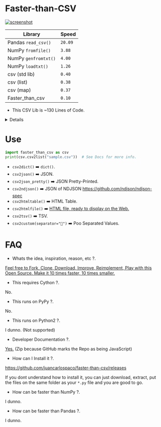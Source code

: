 # Faster-than-CSV

[![screenshot](https://source.unsplash.com/eH_ftJYhaTY/800x402)](https://youtu.be/QiKwnlyhKrk?t=5)

| Library                       | Speed    |
|-------------------------------|----------|
| Pandas `read_csv()`           | `20.09`  |
| NumPy `fromfile()`            | `3.88`   |
| NumPy `genfromtxt()`          |  `4.00`  |
| NumPy `loadtxt()`             |  `1.26`  |
| csv (std lib)                 |  `0.40`  |
| csv (list)                    |  `0.38`  |
| csv (map)                     |  `0.37`  |
| Faster_than_csv               |  `0.10`  |

- This CSV Lib is ~130 Lines of Code.

<details>

- Benchmarks run on Docker from Dockerfile on this repo.
- Speed is IRL time to complete 10000 CSV Parsings.
- Stats as of year 2018.

</details>


# Use

```python
import faster_than_csv as csv
print(csv.csv2list("sample.csv"))  # See Docs for more info.
```

- `csv2dict()` :arrow_right: `dict()`.
- `csv2json()` :arrow_right: JSON.
- `csv2json_pretty()` :arrow_right: JSON Pretty-Printed.
- `csv2ndjson()` :arrow_right: JSON of NDJSON https://github.com/ndjson/ndjson-spec
- `csv2htmltable()` :arrow_right: HTML Table.
- `csv2htmlfile()` :arrow_right: [HTML file, ready to display on the Web.](http://htmlpreview.github.io/?https://raw.githubusercontent.com/juancarlospaco/faster-than-csv/master/example/sample.html)
- `csv2tsv()` :arrow_right: TSV.
- `csv2custom(separator="💩")` :arrow_right: Poo Separated Values.


# FAQ

- Whats the idea, inspiration, reason, etc ?.

[Feel free to Fork, Clone, Download, Improve, Reimplement, Play with this Open Source. Make it 10 times faster, 10 times smaller.](http://tonsky.me/blog/disenchantment)

- This requires Cython ?.

No.

- This runs on PyPy ?.

No.

- This runs on Python2 ?.

I dunno. (Not supported)

- Developer Documentation ?.

[Yes.](https://github.com/juancarlospaco/faster-than-csv/raw/master/faster_than_csv_DOCS.zip)
(Zip because GitHub marks the Repo as being JavaScript)

- How can I Install it ?.

https://github.com/juancarlospaco/faster-than-csv/releases

If you dont understand how to install it, you can just download, extract, put the files on the same folder as your `*.py` file and you are good to go.

- How can be faster than NumPy ?.

I dunno.

- How can be faster than Pandas ?.

I dunno.
